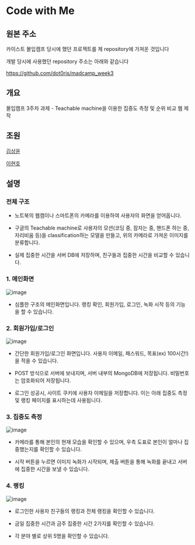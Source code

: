 Code with Me
==============
## 원본 주소

카이스트 몰입캠프 당시에 했던 프로젝트를 제 repository에 가져온 것입니다

개발 당시에 사용했던 repository 주소는 아래와 같습니다

https://github.com/dot0ris/madcamp_week3

## 개요

몰입캠프 3주차 과제 - Teachable machine을 이용한 집중도 측정 및 순위 비교 웹 제작

## 조원

[김상윤](https://github.com/tryotto1)

[이현호](https://github.com/dot0ris)

## 설명

### 전체 구조

- 노트북의 웹캠이나 스마트폰의 카메라를 이용하여 사용자의 화면을 얻어옵니다.

- 구글의 Teachable machine로 사용자의 모션(코딩 중, 잠자는 중, 핸드폰 하는 중, 자리비움 등)을 classification하는 모델을 만들고, 위의 카메라로 가져온 이미지를 분류합니다.

- 실제 집중한 시간을 서버 DB에 저장하며, 친구들과 집중한 시간을 비교할 수 있습니다.

### 1. 메인화면
![image](https://user-images.githubusercontent.com/26055860/88668691-e8e80d00-d11d-11ea-9c08-9291f066b89c.png)

- 심플한 구조의 메인화면입니다. 랭킹 확인, 회원가입, 로그인, 녹화 시작 등의 기능을 할 수 있습니다.

### 2. 회원가입/로그인
![image](https://user-images.githubusercontent.com/26055860/88668775-01f0be00-d11e-11ea-9c06-695d7a244943.png)

- 간단한 회원가입/로그인 화면입니다. 사용자 이메일, 패스워드, 목표(ex) 100시간!)을 적을 수 있습니다.

- POST 방식으로 서버에 보내지며, 서버 내부의 MongoDB에 저장됩니다. 비밀번호는 암호화되어 저장됩니다.

- 로그인 성공시, 사이트 쿠키에 사용자 이메일을 저장합니다. 이는 아래 집중도 측정 및 랭킹 페이지를 표시하는데 사용됩니다.

### 3. 집중도 측정
![image](https://user-images.githubusercontent.com/26055860/88668819-13d26100-d11e-11ea-91b7-7a52068ea76a.png)

- 카메라를 통해 본인의 현재 모습을 확인할 수 있으며, 우측 도표로 본인이 얼마나 집중했는지를 확인할 수 있습니다.

- 시작 버튼을 누르면 이미지 녹화가 시작되며, 제출 버튼을 통해 녹화를 끝내고 서버에 집중한 시간을 보낼 수 있습니다.

### 4. 랭킹
![image](https://user-images.githubusercontent.com/26055860/88670092-9e679000-d11f-11ea-8729-d6a1a6fbc2ca.png)

- 로그인한 사용자 친구들의 랭킹과 전체 랭킹을 확인할 수 있습니다.

- 금일 집중한 시간과 금주 집중한 시간 2가지를 확인할 수 있습니다.

- 각 분야 별로 상위 5명을 확인할 수 있습니다.

